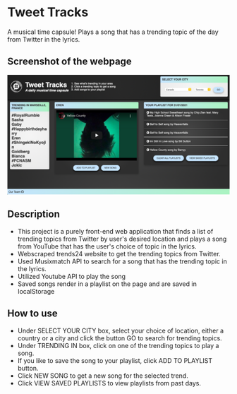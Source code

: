 # Tweet Tracks
A musical time capsule! Plays a song that has a trending topic of the day from Twitter in the lyrics.

<!-- edit this part -->
## Screenshot of the webpage
![Tweet Tracks Screenshot](./assets/images/tweet-tracks-screenshot.png)

## Description
- This project is a purely front-end web application that finds a list of trending topics from Twitter by user's desired location and plays a song from YouTube that has the user's choice of topic in the lyrics.
- Webscraped trends24 website to get the trending topics from Twitter.
- Used Musixmatch API to search for a song that has the trending topic in the lyrics.
- Utilized Youtube API to play the song
- Saved songs render in a playlist on the page and are saved in localStorage

## How to use
- Under SELECT YOUR CITY box, select your choice of location, either a country or a city and click the button GO to search for trending topics.
- Under TRENDING IN box, click on one of the trending topics to play a song.
- If you like to save the song to your playlist, click ADD TO PLAYLIST button.
- Click NEW SONG to get a new song for the selected trend.
- Click VIEW SAVED PLAYLISTS to view playlists from past days.

